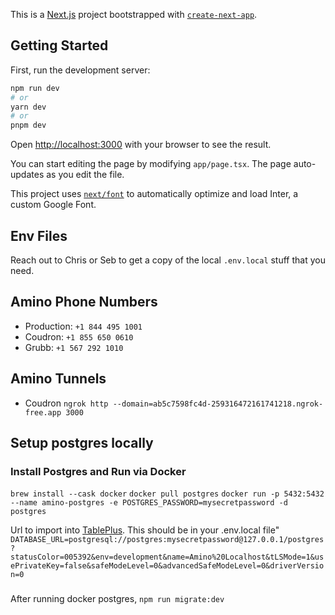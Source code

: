 This is a [Next.js](https://nextjs.org/) project bootstrapped with [`create-next-app`](https://github.com/vercel/next.js/tree/canary/packages/create-next-app).

## Getting Started

First, run the development server:

```bash
npm run dev
# or
yarn dev
# or
pnpm dev
```

Open [http://localhost:3000](http://localhost:3000) with your browser to see the result.

You can start editing the page by modifying `app/page.tsx`. The page auto-updates as you edit the file.

This project uses [`next/font`](https://nextjs.org/docs/basic-features/font-optimization) to automatically optimize and load Inter, a custom Google Font.

## Env Files
Reach out to Chris or Seb to get a copy of the local `.env.local` stuff that you need.

## Amino Phone Numbers
- Production: `+1 844 495 1001`
- Coudron: `+1 855 650 0610`
- Grubb: `+1 567 292 1010`

## Amino Tunnels
- Coudron `ngrok http --domain=ab5c7598fc4d-259316472161741218.ngrok-free.app 3000`


## Setup postgres locally
### Install Postgres and Run via Docker
`brew install --cask docker`
`docker pull postgres`
`docker run -p 5432:5432 --name amino-postgres -e POSTGRES_PASSWORD=mysecretpassword -d postgres`

Url to import into [TablePlus](https://tableplus.com/). This should be in your .env.local file"
`DATABASE_URL=postgresql://postgres:mysecretpassword@127.0.0.1/postgres?statusColor=005392&env=development&name=Amino%20Localhost&tLSMode=1&usePrivateKey=false&safeModeLevel=0&advancedSafeModeLevel=0&driverVersion=0`

###
After running docker postgres, 
`npm run migrate:dev`

